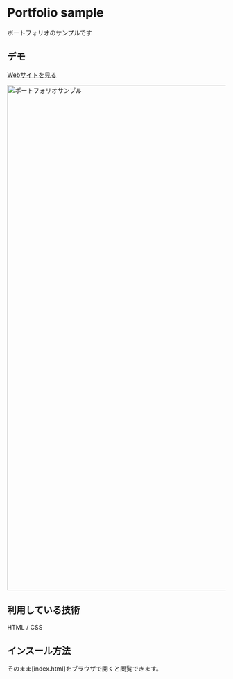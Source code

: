 Portfolio sample
====

ポートフォリオのサンプルです

## デモ
[Webサイトを見る](https://portfolio-sample-first.herokuapp.com/)

<img width="1167" alt="ポートフォリオサンプル" src="https://user-images.githubusercontent.com/85380393/121803975-f5fee380-cc7e-11eb-8f61-253fb480c313.png">


## 利用している技術
HTML / CSS

## インスール方法
そのまま[index.html]をブラウザで開くと閲覧できます。
